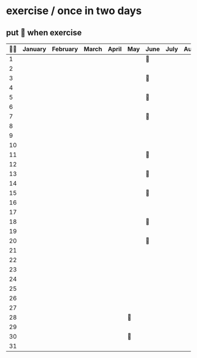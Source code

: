 # exercise / once in two days

## put :muscle: when exercise

| :weight_lifting_man: | January | February | March | April | May      | June     | July | August | Sept. | Oct. | Nov. | Dec. |
| -------------------- | ------- | -------- | ----- | ----- | -------- | -------- | ---- | ------ | ----- | ---- | ---- | ---- |
| 1                    |         |          |       |       |          | :muscle: |      |        |       |      |      |      |
| 2                    |         |          |       |       |          |          |      |        |       |      |      |      |
| 3                    |         |          |       |       |          | :muscle: |      |        |       |      |      |      |
| 4                    |         |          |       |       |          |          |      |        |       |      |      |      |
| 5                    |         |          |       |       |          | :muscle: |      |        |       |      |      |      |
| 6                    |         |          |       |       |          |          |      |        |       |      |      |      |
| 7                    |         |          |       |       |          | :muscle: |      |        |       |      |      |      |
| 8                    |         |          |       |       |          |          |      |        |       |      |      |      |
| 9                    |         |          |       |       |          |          |      |        |       |      |      |      |
| 10                   |         |          |       |       |          |          |      |        |       |      |      |      |
| 11                   |         |          |       |       |          | :muscle: |      |        |       |      |      |      |
| 12                   |         |          |       |       |          |          |      |        |       |      |      |      |
| 13                   |         |          |       |       |          | :muscle: |      |        |       |      |      |      |
| 14                   |         |          |       |       |          |          |      |        |       |      |      |      |
| 15                   |         |          |       |       |          | :muscle: |      |        |       |      |      |      |
| 16                   |         |          |       |       |          |          |      |        |       |      |      |      |
| 17                   |         |          |       |       |          |          |      |        |       |      |      |      |
| 18                   |         |          |       |       |          | :muscle: |      |        |       |      |      |      |
| 19                   |         |          |       |       |          |          |      |        |       |      |      |      |
| 20                   |         |          |       |       |          | :muscle: |      |        |       |      |      |      |
| 21                   |         |          |       |       |          |          |      |        |       |      |      |      |
| 22                   |         |          |       |       |          |          |      |        |       |      |      |      |
| 23                   |         |          |       |       |          |          |      |        |       |      |      |      |
| 24                   |         |          |       |       |          |          |      |        |       |      |      |      |
| 25                   |         |          |       |       |          |          |      |        |       |      |      |      |
| 26                   |         |          |       |       |          |          |      |        |       |      |      |      |
| 27                   |         |          |       |       |          |          |      |        |       |      |      |      |
| 28                   |         |          |       |       | :muscle: |          |      |        |       |      |      |      |
| 29                   |         |          |       |       |          |          |      |        |       |      |      |      |
| 30                   |         |          |       |       | :muscle: |          |      |        |       |      |      |      |
| 31                   |         |          |       |       |          |          |      |        |       |      |      |      |
